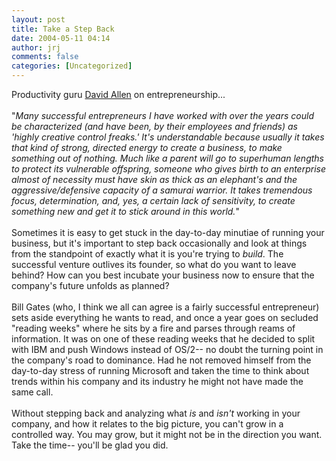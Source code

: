 ```yaml
---
layout: post
title: Take a Step Back
date: 2004-05-11 04:14
author: jrj
comments: false
categories: [Uncategorized]
---
```

Productivity guru <a href="http://www.gettingthingsdone.com/" target="_blank">David Allen</a> on entrepreneurship...<br /><br />"*Many successful entrepreneurs I have worked with over the years could be characterized (and have been, by their employees and friends) as 'highly creative control freaks.' It's understandable because usually it takes that kind of strong, directed energy to create a business, to make something out of nothing. Much like a parent will go to superhuman lengths to protect its vulnerable offspring, someone who gives birth to an enterprise almost of necessity must have skin as thick as an elephant's and the aggressive/defensive capacity of a samurai warrior. It takes tremendous focus, determination, and, yes, a certain lack of sensitivity, to create something new and get it to stick around in this world.*"<br /><br />Sometimes it is easy to get stuck in the day-to-day minutiae of running your business, but it's important to step back occasionally and look at things from the standpoint of exactly what it is you're trying to *build*. The successful venture outlives its founder, so what do you want to leave behind? How can you best incubate your business now to ensure that the company's future unfolds as planned?<br /><br />Bill Gates (who, I think we all can agree is a fairly successful entrepreneur) sets aside everything he wants to read, and once a year goes on secluded "reading weeks" where he sits by a fire and parses through reams of information. It was on one of these reading weeks that he decided to split with IBM and push Windows instead of OS/2-- no doubt the turning point in the company's road to dominance. Had he not removed himself from the day-to-day stress of running Microsoft and taken the time to think about trends within his company and its industry he might not have made the same call.<br /><br />Without stepping back and analyzing what *is* and *isn't* working in your company, and how it relates to the big picture, you can't grow in a controlled way. You may grow, but it might not be in the direction you want. Take the time-- you'll be glad you did.
